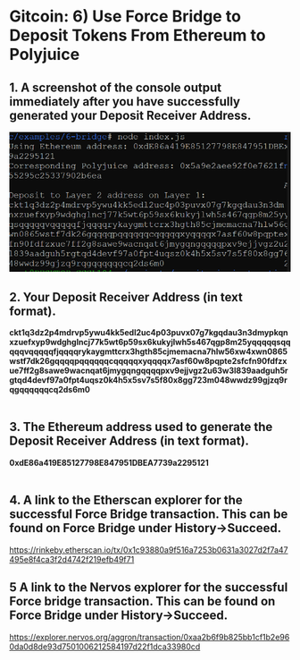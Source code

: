 # Gitcoin: 6) Use Force Bridge to Deposit Tokens From Ethereum to Polyjuice

## 1. A screenshot of the console output immediately after you have successfully generated your Deposit Receiver Address.

![](1.png)

## 2. Your Deposit Receiver Address (in text format).

  <b>ckt1q3dz2p4mdrvp5ywu4kk5edl2uc4p03puvx07g7kgqdau3n3dmypkqnxzuefxyp9wdghglncj77k5wt6p59sx6kukyjlwh5s467qgp8m25yqqqqqsqqqqqvqqqqqfjqqqqrykaygmttcrx3hgth85cjmemacna7hlw56xw4xwn0865wstf7dk26gqqqqpqqqqqqcqqqqqxyqqqqx7asf60w8pqpte2sfcfn90fdfzxue7ff2g8sawe9wacnqat6jmygqngqqqqpxv9ejjvgz2u63w3l839aadguh5rgtqd4devf97a0fpt4uqsz0k4h5x5sv7s5f80x8gg723m048wwdz99gjzq9rqgqqqqqqcq2ds6m0</b> <br><br>

## 3. The Ethereum address used to generate the Deposit Receiver Address (in text format).

  <b>0xdE86a419E85127798E847951DBEA7739a2295121</b> <br><br>

## 4. A link to the Etherscan explorer for the successful Force Bridge transaction. This can be found on Force Bridge under History→Succeed.

https://rinkeby.etherscan.io/tx/0x1c93880a9f516a7253b0631a3027d2f7a47495e8f4ca3f2d4742f219efb49f71

## 5 A link to the Nervos explorer for the successful Force bridge transaction. This can be found on Force Bridge under History→Succeed.

https://explorer.nervos.org/aggron/transaction/0xaa2b6f9b825bb1cf1b2e960da0d8de93d7501006212584197d22f1dca33980cd
